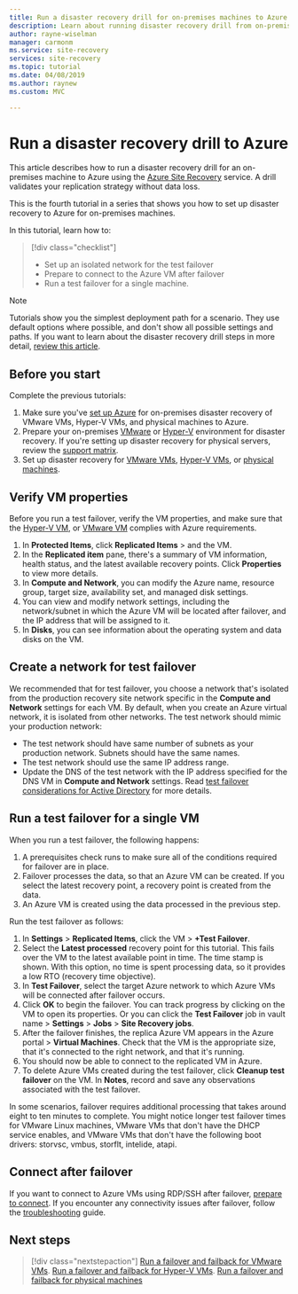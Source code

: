 ```yaml
---
title: Run a disaster recovery drill for on-premises machines to Azure with Azure Site Recovery | Microsoft Docs
description: Learn about running disaster recovery drill from on-premises to Azure, with Azure Site Recovery
author: rayne-wiselman
manager: carmonm
ms.service: site-recovery
services: site-recovery
ms.topic: tutorial
ms.date: 04/08/2019
ms.author: raynew
ms.custom: MVC

---
```

# Run a disaster recovery drill to Azure

This article describes how to run a disaster recovery drill for an on-premises machine to Azure using the [Azure Site Recovery](site-recovery-overview.md) service. A drill validates your replication strategy without data loss.


This is the fourth tutorial in a series that shows you how to set up disaster recovery to Azure for on-premises machines.

In this tutorial, learn how to:

> [!div class="checklist"]
> * Set up an isolated network for the test failover
> * Prepare to connect to the Azure VM after failover
> * Run a test failover for a single machine.

> [!NOTE]
> Tutorials show you the simplest deployment path for a scenario. They use default options where possible, and don't show all possible settings and paths. If you want to learn about the disaster recovery drill steps in more detail, [review this article](site-recovery-test-failover-to-azure.md).

## Before you start

Complete the previous tutorials:

1. Make sure you've [set up Azure](tutorial-prepare-azure.md) for on-premises disaster recovery of VMware VMs, Hyper-V VMs, and physical machines to Azure.
2. Prepare your on-premises [VMware](vmware-azure-tutorial-prepare-on-premises.md) or [Hyper-V](hyper-v-prepare-on-premises-tutorial.md) environment for disaster recovery. If you're setting up disaster recovery for physical servers, review the [support matrix](vmware-physical-secondary-support-matrix.md).
3. Set up disaster recovery for [VMware VMs](vmware-azure-tutorial.md), [Hyper-V VMs](hyper-v-azure-tutorial.md), or [physical machines](physical-azure-disaster-recovery.md).
 

## Verify VM properties

Before you run a test failover, verify the VM properties, and make sure that the [Hyper-V VM](hyper-v-azure-support-matrix.md#replicated-vms), or [VMware VM](vmware-physical-azure-support-matrix.md#replicated-machines) complies with Azure requirements.

1. In **Protected Items**, click **Replicated Items** > and the VM.
2. In the **Replicated item** pane, there's a summary of VM information, health status, and the
   latest available recovery points. Click **Properties** to view more details.
3. In **Compute and Network**, you can modify the Azure name, resource group, target size, availability set, and managed disk settings.
4. You can view and modify network settings, including the network/subnet in which the Azure VM
   will be located after failover, and the IP address that will be assigned to it.
5. In **Disks**, you can see information about the operating system and data disks on the VM.

## Create a network for test failover

We recommended that for test failover, you choose a network that's isolated from the production recovery site network specific in the  **Compute and Network** settings for each VM. By default, when you create an Azure virtual network, it is isolated from other networks. The test network should mimic your production network:

- The test network should have same number of subnets as your production network. Subnets should have the same names.
- The test network should use the same IP address range.
- Update the DNS of the test network with the IP address specified for the DNS VM in **Compute and Network** settings. Read [test failover considerations for Active Directory](site-recovery-active-directory.md#test-failover-considerations) for more details.

## Run a test failover for a single VM

When you run a test failover, the following happens:

1. A prerequisites check runs to make sure all of the conditions required for failover are in
   place.
2. Failover processes the data, so that an Azure VM can be created. If you select the latest recovery
   point, a recovery point is created from the data.
3. An Azure VM is created using the data processed in the previous step.

Run the test failover as follows:

1. In **Settings** > **Replicated Items**, click the VM > **+Test Failover**.
2. Select the **Latest processed** recovery point for this tutorial. This fails over the VM to the latest available point in time. The time stamp is shown. With this option, no time is spent processing data, so it provides a low RTO (recovery time objective).
3. In **Test Failover**, select the target Azure network to which Azure VMs will be connected after
   failover occurs.
4. Click **OK** to begin the failover. You can track progress by clicking on the VM to open its
   properties. Or you can click the **Test Failover** job in vault name > **Settings** > **Jobs** >
   **Site Recovery jobs**.
5. After the failover finishes, the replica Azure VM appears in the Azure portal > **Virtual
   Machines**. Check that the VM is the appropriate size, that it's connected to the right network,
   and that it's running.
6. You should now be able to connect to the replicated VM in Azure.
7. To delete Azure VMs created during the test failover, click **Cleanup test failover** on the
  VM. In **Notes**, record and save any observations associated with the test failover.

In some scenarios, failover requires additional processing that takes around eight to ten minutes
to complete. You might notice longer test failover times for VMware Linux machines, VMware VMs that
don't have the DHCP service enables, and VMware VMs that don't have the following boot drivers:
storvsc, vmbus, storflt, intelide, atapi.

## Connect after failover

If you want to connect to Azure VMs using RDP/SSH after failover, [prepare to connect](site-recovery-test-failover-to-azure.md#prepare-to-connect-to-azure-vms-after-failover). If you encounter any connectivity issues after failover, follow the [troubleshooting](site-recovery-failover-to-azure-troubleshoot.md) guide.

## Next steps

> [!div class="nextstepaction"]
> [Run a failover and failback for VMware VMs](vmware-azure-tutorial-failover-failback.md).
> [Run a failover and failback for Hyper-V VMs](hyper-v-azure-failover-failback-tutorial.md).
> [Run a failover and failback for physical machines](physical-to-azure-failover-failback.md)

